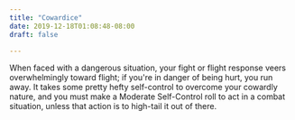 ```yaml
---
title: "Cowardice"
date: 2019-12-18T01:08:48-08:00
draft: false

---
```


When faced with a dangerous situation, your fight or flight response veers overwhelmingly toward flight; if you're in danger of being hurt, you run away. It takes some pretty hefty self-control to overcome your cowardly nature, and you must make a Moderate Self-Control roll to act in a combat situation, unless that action is to high-tail it out of there.